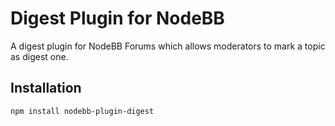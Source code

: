 # Digest Plugin for NodeBB

A digest plugin for NodeBB Forums which allows moderators to mark a topic as digest one.


## Installation

    npm install nodebb-plugin-digest

